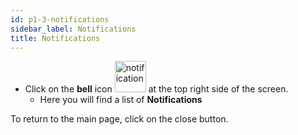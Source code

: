```yaml
---
id: p1-3-notifications
sidebar_label: Notifications
title: Notifications
---
```

- Click on the **bell** icon <img src="/assets/notification.png"  width="50px" alt="notification"/> at the top right side of the screen. 
  - Here you will find a list of **Notifications**
 

To return to the main page, click on the close button.

